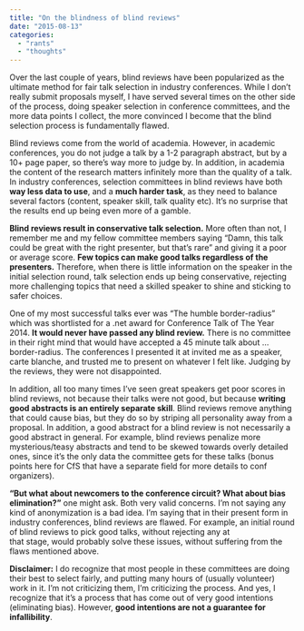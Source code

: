 ```yaml
---
title: "On the blindness of blind reviews"
date: "2015-08-13"
categories: 
  - "rants"
  - "thoughts"
---
```


Over the last couple of years, blind reviews have been popularized as the ultimate method for fair talk selection in industry conferences. While I don’t really submit proposals myself, I have served several times on the other side of the process, doing speaker selection in conference committees, and the more data points I collect, the more convinced I become that the blind selection process is fundamentally flawed.

Blind reviews come from the world of academia. However, in academic conferences, you do not judge a talk by a 1-2 paragraph abstract, but by a 10+ page paper, so there’s way more to judge by. In addition, in academia the content of the research matters infinitely more than the quality of a talk. In industry conferences, selection committees in blind reviews have both **way less data to use**, and a **much harder task**, as they need to balance several factors (content, speaker skill, talk quality etc). It’s no surprise that the results end up being even more of a gamble.

**Blind reviews result in conservative talk selection.** More often than not, I remember me and my fellow committee members saying “Damn, this talk could be great with the right presenter, but that’s rare” and giving it a poor or average score. **Few topics can make good talks regardless of the presenters.** Therefore, when there is little information on the speaker in the initial selection round, talk selection ends up being conservative, rejecting more challenging topics that need a skilled speaker to shine and sticking to safer choices.

One of my most successful talks ever was “The humble border-radius” which was shortlisted for a .net award for Conference Talk of The Year 2014. **It would never have passed any blind review.** There is no committee in their right mind that would have accepted a 45 minute talk about …border-radius. The conferences I presented it at invited me as a speaker, carte blanche, and trusted me to present on whatever I felt like. Judging by the reviews, they were not disappointed.

In addition, all too many times I’ve seen great speakers get poor scores in blind reviews, not because their talks were not good, but because **writing good abstracts is an entirely separate skill**. Blind reviews remove anything that could cause bias, but they do so by striping all personality away from a proposal. In addition, a good abstract for a blind review is not necessarily a good abstract in general. For example, blind reviews penalize more mysterious/teasy abstracts and tend to be skewed towards overly detailed ones, since it’s the only data the committee gets for these talks (bonus points here for CfS that have a separate field for more details to conf organizers).

**“But what about newcomers to the conference circuit? What about bias elimination?”** one might ask. Both very valid concerns. I’m not saying any kind of anonymization is a bad idea. I’m saying that in their present form in industry conferences, blind reviews are flawed. For example, an initial round of blind reviews to pick good talks, without rejecting any at that stage, would probably solve these issues, without suffering from the flaws mentioned above.

**Disclaimer:** I do recognize that most people in these committees are doing their best to select fairly, and putting many hours of (usually volunteer) work in it. I’m not criticizing them, I’m criticizing the process. And yes, I recognize that it’s a process that has come out of very good intentions (eliminating bias). However, **good intentions are not a guarantee for infallibility**.
